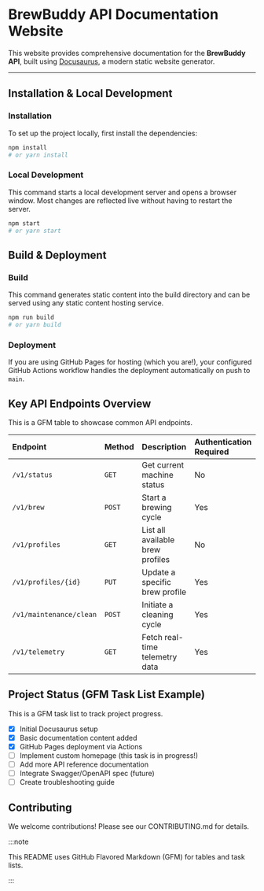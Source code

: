 # BrewBuddy API Documentation Website

This website provides comprehensive documentation for the **BrewBuddy API**, built using [Docusaurus](https://docusaurus.io/), a modern static website generator.

---

## Installation & Local Development

### Installation

To set up the project locally, first install the dependencies:

```bash
npm install
# or yarn install
```

### Local Development

This command starts a local development server and opens a browser window. Most changes are reflected live without having to restart the server.

```bash
npm start
# or yarn start
```

## Build & Deployment

### Build

This command generates static content into the build directory and can be served using any static content hosting service.

```bash
npm run build
# or yarn build
```

### Deployment

If you are using GitHub Pages for hosting (which you are!), your configured GitHub Actions workflow handles the deployment automatically on push to `main`.

## **Key API Endpoints Overview**

This is a GFM table to showcase common API endpoints.

| Endpoint                  | Method | Description                                     | Authentication Required |
| :------------------------ | :----- | :---------------------------------------------- | :---------------------- |
| `/v1/status`              | `GET`  | Get current machine status                      | No                      |
| `/v1/brew`                | `POST` | Start a brewing cycle                           | Yes                     |
| `/v1/profiles`            | `GET`  | List all available brew profiles                | No                      |
| `/v1/profiles/{id}`       | `PUT`  | Update a specific brew profile                  | Yes                     |
| `/v1/maintenance/clean`   | `POST` | Initiate a cleaning cycle                       | Yes                     |
| `/v1/telemetry`           | `GET`  | Fetch real-time telemetry data                  | Yes                     |

## **Project Status** (GFM Task List Example)

This is a GFM task list to track project progress.

- [x] Initial Docusaurus setup
- [x] Basic documentation content added
- [x] GitHub Pages deployment via Actions
- [ ] Implement custom homepage (this task is in progress!)
- [ ] Add more API reference documentation
- [ ] Integrate Swagger/OpenAPI spec (future)
- [ ] Create troubleshooting guide
  
## Contributing

We welcome contributions! Please see our CONTRIBUTING.md for details.

:::note

This README uses GitHub Flavored Markdown (GFM) for tables and task lists.

:::
